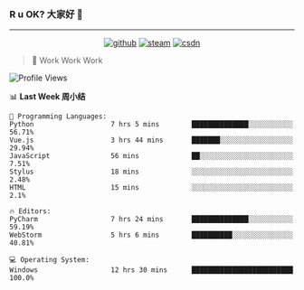 ### R u OK? 大家好 👋

___

<p align="center">
  <a href="https://bigkjp97.github.io/"><img src="https://img.shields.io/badge/-GitPage-lightgrey" alt="github"></a>
  <a href="https://steamcommunity.com/id/bigkjp/"><img src="https://img.shields.io/badge/-Steam-black" alt="steam"></a>
  <a href="https://blog.csdn.net/qq_38986088"><img src="https://img.shields.io/badge/CSDN-cf000e" alt="csdn"></a>
</p>

> 🧟 Work Work Work

<!--START_SECTION:kjp readme-->
![Profile Views](http://img.shields.io/badge/Mi%20Amigos%E2%99%82%EF%B8%8F-5-ff69b4)

📊 **Last Week 周小结** 

```text
💬 Programming Languages: 
Python                   7 hrs 5 mins        ██████████████░░░░░░░░░░░   56.71% 
Vue.js                   3 hrs 44 mins       ███████░░░░░░░░░░░░░░░░░░   29.94% 
JavaScript               56 mins             ██░░░░░░░░░░░░░░░░░░░░░░░   7.51% 
Stylus                   18 mins             ░░░░░░░░░░░░░░░░░░░░░░░░░   2.48% 
HTML                     15 mins             ░░░░░░░░░░░░░░░░░░░░░░░░░   2.1%

🔥 Editors: 
PyCharm                  7 hrs 24 mins       ██████████████░░░░░░░░░░░   59.19% 
WebStorm                 5 hrs 6 mins        ██████████░░░░░░░░░░░░░░░   40.81%

💻 Operating System: 
Windows                  12 hrs 30 mins      █████████████████████████   100.0%

```


<!--END_SECTION:kjp readme-->

<!--
**bigkjp97/bigkjp97** is a ✨ _special_ ✨ repository because its `README.md` (this file) appears on your GitHub profile.

Here are some ideas to get you started:

- 🔭 I’m currently working on ...
- 🌱 I’m currently learning ...
- 👯 I’m looking to collaborate on ...
- 🤔 I’m looking for help with ...
- 💬 Ask me about ...
- 📫 How to reach me: ...
- 😄 Pronouns: ...
- ⚡ Fun fact: ... -->
